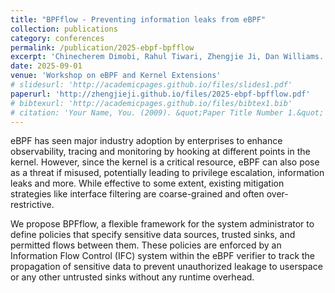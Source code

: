```yaml
---
title: "BPFflow - Preventing information leaks from eBPF"
collection: publications
category: conferences
permalink: /publication/2025-ebpf-bpfflow
excerpt: 'Chinecherem Dimobi, Rahul Tiwari, Zhengjie Ji, Dan Williams.'
date: 2025-09-01
venue: 'Workshop on eBPF and Kernel Extensions'
# slidesurl: 'http://academicpages.github.io/files/slides1.pdf'
paperurl: 'http://zhengjieji.github.io/files/2025-ebpf-bpfflow.pdf'
# bibtexurl: 'http://academicpages.github.io/files/bibtex1.bib'
# citation: 'Your Name, You. (2009). &quot;Paper Title Number 1.&quot; <i>Journal 1</i>. 1(1).'
---
```

eBPF has seen major industry adoption by enterprises to enhance observability, tracing and monitoring by hooking at different points in the kernel. However, since the kernel is a critical resource, eBPF can also pose as a threat if misused, potentially leading to privilege escalation, information leaks and more. While effective to some extent, existing mitigation strategies like interface filtering are coarse-grained and often over-restrictive.

We propose BPFflow, a flexible framework for the system administrator to define policies that specify sensitive data sources, trusted sinks, and permitted flows between them. These policies are enforced by an Information Flow Control (IFC) system within the eBPF verifier to track the propagation of sensitive data to prevent unauthorized leakage to userspace or any other untrusted sinks without any runtime overhead.